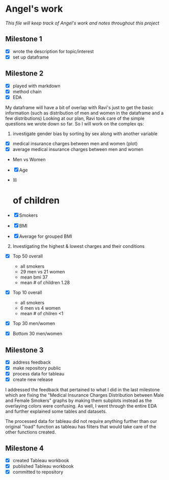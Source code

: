 # Angel's work #
*This file will keep track of Angel's work and notes throughout this project*                           
## Milestone 1 ##
- [x] wrote the description for topic/interest
- [x] set up dataframe
## Milestone 2 ##
- [x] played with markdown
- [x] method chain
- [x] EDA

My dataframe will have a bit of overlap with Ravi's just to get the basic information (such as distribution of men and women in the dataframe and a few distributions)
Looking at our plan, Ravi took care of the simple questions we wrote down so far. So I will work on the complex qs:
1) investigate gender bias by sorting by sex along with another variable
- [x] medical insurance charges between men and women (plot)
- [x] average medical insurance charges between men and women

* Men vs Women
- [x] Age
- [x] # of children
- [x] Smokers
- [x] BMI
- [x] Average for grouped BMI


2) Investigating the highest & lowest charges and their conditions
- [x] Top 50 overall
    - all smokers
    - 29 men vs 21 women
    - mean bmi 37
    - mean # of children 1.28
- [x] Top 10 overall
    - all smokers
    - 6 men vs 4 women
    - mean # of chilren <1
    
- [x] Top 30 men/women
- [x] Bottom 30 men/women
## Milestone 3 ##
- [x] address feedback
- [x] make repository public
- [x] process data for tableau
- [x] create new release

I addressed the feedback that pertained to what I did in the last milestone which are fixing the "Medical Insurance Charges Distribution between Male and Female Smokers" graphs by making them subplots instead as the overlaying colors were confusing. As well, I went through the entire EDA and further explained some tables and datasets. 

The processed data for tableau did not require anything further than our original "load" function as tableau has filters that would take care of the other functions created. 

## Milestone 4 ##
- [x] created Tableau workbook
- [x] published Tableau workbook
- [x] committed to repository